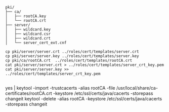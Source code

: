 ```
pki/
├── ca/
│   ├── rootCA.key
│   └── rootCA.crt
├── server/
│   ├── wildcard.key
│   ├── wildcard.csr
│   ├── wildcard.crt
│   └── server_cert_ext.cnf

```

```
cp pki/server/server.crt ../roles/cert/templates/server.crt
cp pki/server/server.key ../roles/cert/templates/server.key
cp pki/ca/rootCA.crt  ../roles/cert/templates/rootCA.crt
cat pki/server/server.crt > ../roles/cert/templates/server_crt_key.pem
cat pki/server/server.key >> ../roles/cert/templates/server_crt_key.pem

```

##
yes | keytool -import -trustcacerts -alias rootCA -file /usr/local/share/ca-certificates/rootCA.crt -keystore /etc/ssl/certs/java/cacerts -storepass changeit
keytool -delete -alias rootCA -keystore /etc/ssl/certs/java/cacerts -storepass changeit
